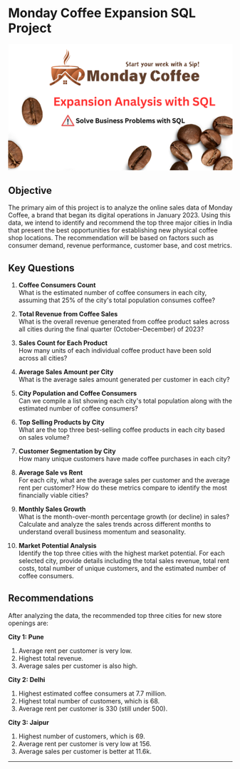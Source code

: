 # Monday Coffee Expansion SQL Project

![Company Logo](https://github.com/najirh/Monday-Coffee-Expansion-Project-P8/blob/main/1.png)

## Objective
The primary aim of this project is to analyze the online sales data of Monday Coffee, a brand that began its digital operations in January 2023. Using this data, we intend to identify and recommend the top three major cities in India that present the best opportunities for establishing new physical coffee shop locations. The recommendation will be based on factors such as consumer demand, revenue performance, customer base, and cost metrics.
## Key Questions
1. **Coffee Consumers Count**  
   What is the estimated number of coffee consumers in each city, assuming that 25% of the city's total population consumes coffee?

2. **Total Revenue from Coffee Sales**  
  What is the overall revenue generated from coffee product sales across all cities during the final quarter (October–December) of 2023?

3. **Sales Count for Each Product**  
   How many units of each individual coffee product have been sold across all cities?

4. **Average Sales Amount per City**  
   What is the average sales amount generated per customer in each city?

5. **City Population and Coffee Consumers**  
   Can we compile a list showing each city's total population along with the estimated number of coffee consumers?

6. **Top Selling Products by City**  
   What are the top three best-selling coffee products in each city based on sales volume?

7. **Customer Segmentation by City**  
  How many unique customers have made coffee purchases in each city?

8. **Average Sale vs Rent**  
   For each city, what are the average sales per customer and the average rent per customer? How do these metrics compare to identify the most financially viable cities?

9. **Monthly Sales Growth**  
   What is the month-over-month percentage growth (or decline) in sales? Calculate and analyze the sales trends across different months to understand overall business momentum and seasonality.

10. **Market Potential Analysis**  
    Identify the top three cities with the highest market potential. For each selected city, provide details including the total sales revenue, total rent costs, total number of unique customers, and the estimated number of coffee consumers.

## Recommendations
After analyzing the data, the recommended top three cities for new store openings are:

**City 1: Pune**  
1. Average rent per customer is very low.  
2. Highest total revenue.  
3. Average sales per customer is also high.

**City 2: Delhi**  
1. Highest estimated coffee consumers at 7.7 million.  
2. Highest total number of customers, which is 68.  
3. Average rent per customer is 330 (still under 500).

**City 3: Jaipur**  
1. Highest number of customers, which is 69.  
2. Average rent per customer is very low at 156.  
3. Average sales per customer is better at 11.6k.

---
